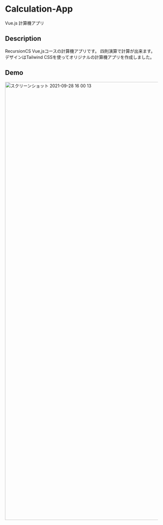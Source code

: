 # Calculation-App
Vue.js 計算機アプリ

## Description
RecursionCS Vue,jsコースの計算機アプリです。
四則演算で計算が出来ます。
デザインはTailwind CSSを使ってオリジナルの計算機アプリを作成しました。

## Demo
<img width="1439" alt="スクリーンショット 2021-09-28 16 00 13" src="https://user-images.githubusercontent.com/63139730/135219362-352a85a4-20e7-434c-87ab-67baa13ba4e4.png">
